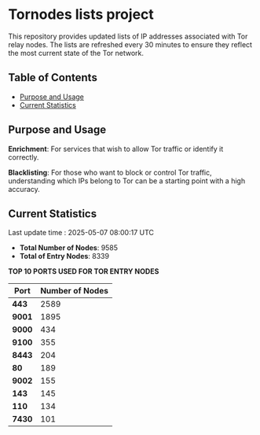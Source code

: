 # Tornodes lists project

This repository provides updated lists of IP addresses associated with Tor relay nodes. The lists are refreshed every 30 minutes to ensure they reflect the most current state of the Tor network.

## Table of Contents

- [Purpose and Usage](#purpose-and-usage)
- [Current Statistics](#current-statistics)


## Purpose and Usage

**Enrichment**: For services that wish to allow Tor traffic or identify it correctly.

**Blacklisting**: For those who want to block or control Tor traffic, understanding which IPs belong to Tor can be a starting point with a high accuracy.

## Current Statistics

Last update time : 2025-05-07 08:00:17 UTC

- **Total Number of Nodes**: 9585
- **Total of Entry Nodes**: 8339

**TOP 10 PORTS USED FOR TOR ENTRY NODES**

| **Port** | **Number of Nodes** |
|------|-----------------|
| **443**   | 2589  |
| **9001**   | 1895  |
| **9000**   | 434  |
| **9100**   | 355  |
| **8443**   | 204  |
| **80**   | 189  |
| **9002**   | 155  |
| **143**   | 145  |
| **110**   | 134  |
| **7430**   | 101  |

